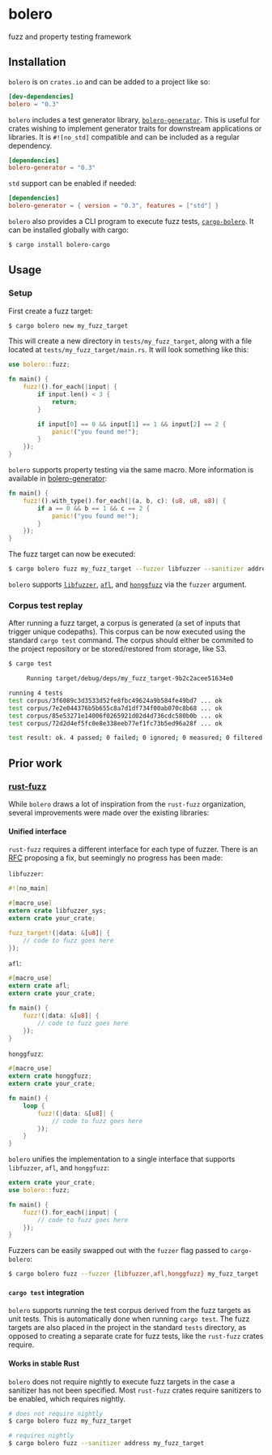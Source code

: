 # bolero

fuzz and property testing framework

## Installation

`bolero` is on `crates.io` and can be added to a project like so:

```toml
[dev-dependencies]
bolero = "0.3"
```

`bolero` includes a test generator library, [`bolero-generator`](https://crates.io/crates/bolero-generator). This is useful for crates wishing to implement generator traits for downstream applications or libraries. It is `#![no_std]` compatible and can be included as a regular dependency.

```toml
[dependencies]
bolero-generator = "0.3"
```

`std` support can be enabled if needed:

```toml
[dependencies]
bolero-generator = { version = "0.3", features = ["std"] }
```

`bolero` also provides a CLI program to execute fuzz tests, [`cargo-bolero`](https://crates.io/crates/cargo-bolero). It can be installed globally with cargo:

```bash
$ cargo install bolero-cargo
```

## Usage

### Setup

First create a fuzz target:

```bash
$ cargo bolero new my_fuzz_target
```

This will create a new directory in `tests/my_fuzz_target`, along with a file located at `tests/my_fuzz_target/main.rs`. It will look something like this:

```rust
use bolero::fuzz;

fn main() {
    fuzz!().for_each(|input| {
        if input.len() < 3 {
            return;
        }

        if input[0] == 0 && input[1] == 1 && input[2] == 2 {
            panic!("you found me!");
        }
    });
}
```

`bolero` supports property testing via the same macro. More information is available in [bolero-generator](https://crates.io/crates/bolero-generator):

```rust
fn main() {
    fuzz!().with_type().for_each(|(a, b, c): (u8, u8, u8)| {
        if a == 0 && b == 1 && c == 2 {
            panic!("you found me!");
        }
    });
}
```

The fuzz target can now be executed:

```bash
$ cargo bolero fuzz my_fuzz_target --fuzzer libfuzzer --sanitizer address
```

`bolero` supports [`libfuzzer`](https://llvm.org/docs/LibFuzzer.html), [`afl`](http://lcamtuf.coredump.cx/afl/), and [`honggfuzz`](https://google.github.io/honggfuzz/) via the `fuzzer` argument.

### Corpus test replay

After running a fuzz target, a corpus is generated (a set of inputs that trigger unique codepaths). This corpus can be now executed using the standard `cargo test` command. The corpus should either be commited to the project repository or be stored/restored from storage, like S3.

```bash
$ cargo test

     Running target/debug/deps/my_fuzz_target-9b2c2acee51634e0

running 4 tests
test corpus/3f6089c3d3533d52fe8fbc49624a9b584fe49bd7 ... ok
test corpus/7e2e044376b5b655c8a7d1df734f00ab070c8b68 ... ok
test corpus/85e53271e14006f0265921d02d4d736cdc580b0b ... ok
test corpus/72d2d4ef5fc0e8e338eeb77ef1fc73b5ed96a28f ... ok

test result: ok. 4 passed; 0 failed; 0 ignored; 0 measured; 0 filtered out
```

## Prior work

### [rust-fuzz](https://github.com/rust-fuzz)

While `bolero` draws a lot of inspiration from the `rust-fuzz` organization, several improvements were made over the existing libraries:

#### Unified interface

`rust-fuzz` requires a different interface for each type of fuzzer. There is an [RFC](https://github.com/rust-fuzz/rfcs/pull/1) proposing a fix, but seemingly no progress has been made:

`libfuzzer`:

```rust
#![no_main]

#[macro_use]
extern crate libfuzzer_sys;
extern crate your_crate;

fuzz_target!(|data: &[u8]| {
    // code to fuzz goes here
});
```

`afl`:

```rust
#[macro_use]
extern crate afl;
extern crate your_crate;

fn main() {
    fuzz!(|data: &[u8]| {
        // code to fuzz goes here
    });
}
```

`honggfuzz`:

```rust
#[macro_use]
extern crate honggfuzz;
extern crate your_crate;

fn main() {
    loop {
        fuzz!(|data: &[u8]| {
            // code to fuzz goes here
        });
    }
}
```

`bolero` unifies the implementation to a single interface that supports `libfuzzer`, `afl`, and `honggfuzz`:

```rust
extern crate your_crate;
use bolero::fuzz;

fn main() {
    fuzz!().for_each(|input| {
        // code to fuzz goes here
    });
}
```

Fuzzers can be easily swapped out with the `fuzzer` flag passed to `cargo-bolero`:

```bash
$ cargo bolero fuzz --fuzzer {libfuzzer,afl,honggfuzz} my_fuzz_target
```

#### `cargo test` integration

`bolero` supports running the test corpus derived from the fuzz targets as unit tests. This is automatically done when running `cargo test`. The fuzz targets are also placed in the project in the standard `tests` directory, as opposed to creating a separate crate for fuzz tests, like the `rust-fuzz` crates require.

#### Works in stable Rust

`bolero` does not require nightly to execute fuzz targets in the case a sanitizer has not been specified. Most `rust-fuzz` crates require sanitizers to be enabled, which requires nightly.

```bash
# does not require nightly
$ cargo bolero fuzz my_fuzz_target

# requires nightly
$ cargo bolero fuzz --sanitizer address my_fuzz_target
```

